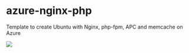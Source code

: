 # azure-nginx-php
Template to create Ubuntu with Nginx, php-fpm, APC and memcache on Azure


<a href="https://portal.azure.com/#create/Microsoft.Template/uri/https%3A%2F%2Fraw.githubusercontent.com%juliosene%2Fazure-nginx-php%2Fmaster%2Fubuntu-nginx-php.json" target="_blank">
    <img src="http://azuredeploy.net/deploybutton.png"/>
</a>

